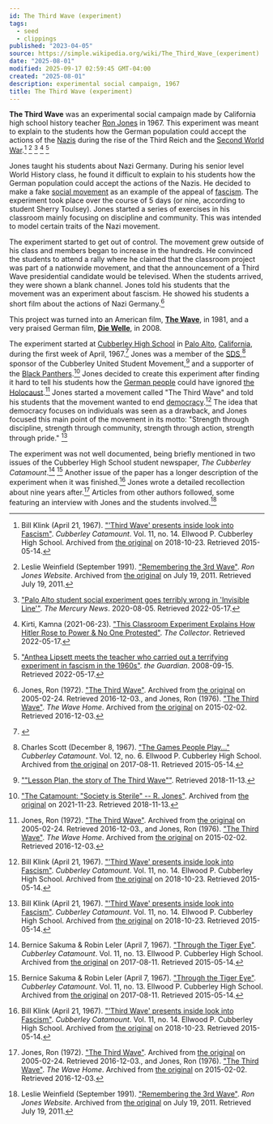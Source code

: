 ```yaml
---
id: The Third Wave (experiment)
tags:
  - seed
  - clippings
published: "2023-04-05"
source: https://simple.wikipedia.org/wiki/The_Third_Wave_(experiment)
date: "2025-08-01"
modified: 2025-09-17 02:59:45 GMT-04:00
created: "2025-08-01"
description: experimental social campaign, 1967
title: The Third Wave (experiment)
---
```


**The Third Wave** was an experimental social campaign made by California high school history teacher [Ron Jones](https://simple.wikipedia.org/wiki/Ron_Jones "Ron Jones") in 1967. This experiment was meant to explain to the students how the German population could accept the actions of the [Nazis](https://simple.wikipedia.org/wiki/Nazi_Germany "Nazi Germany") during the rise of the Third Reich and the [Second World War](https://simple.wikipedia.org/wiki/WWII "WWII").[^2] [^3] [^4] [^5] [^6]

Jones taught his students about Nazi Germany. During his senior level World History class, he found it difficult to explain to his students how the German population could accept the actions of the Nazis. He decided to make a fake [social movement](https://simple.wikipedia.org/wiki/Social_movement "Social movement") as an example of the appeal of [fascism](https://simple.wikipedia.org/wiki/Fascism "Fascism"). The experiment took place over the course of 5 days (or nine, according to student Sherry Toulsey). Jones started a series of exercises in his classroom mainly focusing on discipline and community. This was intended to model certain traits of the Nazi movement.

The experiment started to get out of control. The movement grew outside of his class and members began to increase in the hundreds. He convinced the students to attend a rally where he claimed that the classroom project was part of a nationwide movement, and that the announcement of a Third Wave presidential candidate would be televised. When the students arrived, they were shown a blank channel. Jones told his students that the movement was an experiment about fascism. He showed his students a short film about the actions of Nazi Germany.[^7]

This project was turned into an American film, **[The Wave](<https://simple.wikipedia.org/wiki/The_Wave_(1981_film)> "The Wave (1981 film)")**, in 1981, and a very praised German film, **[Die Welle](<https://simple.wikipedia.org/w/index.php?title=The_Wave_(2008_film)&action=edit&redlink=1> "The Wave (2008 film) (not yet started)")**, in 2008.

The experiment started at [Cubberley High School](https://simple.wikipedia.org/w/index.php?title=Cubberley_High_School&action=edit&redlink=1 "Cubberley High School (not yet started)") in [Palo Alto](https://simple.wikipedia.org/wiki/Palo_Alto "Palo Alto"), [California](https://simple.wikipedia.org/wiki/California "California"), during the first week of April, 1967.[^1] Jones was a member of the [SDS](https://simple.wikipedia.org/wiki/Students_for_a_Democratic_Society "Students for a Democratic Society"),[^9] sponsor of the Cubberley United Student Movement,[^10] and a supporter of the [Black Panthers](https://simple.wikipedia.org/wiki/Black_Panther_Party "Black Panther Party").[^11] Jones decided to create this experiment after finding it hard to tell his students how the [German people](https://simple.wikipedia.org/wiki/German_people "German people") could have ignored [the Holocaust](https://simple.wikipedia.org/wiki/Holocaust "Holocaust").[^7] Jones started a movement called "The Third Wave" and told his students that the movement wanted to end [democracy](https://simple.wikipedia.org/wiki/Democracy "Democracy").[^2] The idea that democracy focuses on individuals was seen as a drawback, and Jones focused this main point of the movement in its motto: "Strength through discipline, strength through community, strength through action, strength through pride." [^2]

The experiment was not well documented, being briefly mentioned in two issues of the Cubberley High School student newspaper, _The Cubberley Catamount_.[^8] [^12] Another issue of the paper has a longer description of the experiment when it was finished.[^2] Jones wrote a detailed recollection about nine years after.[^7] Articles from other authors followed, some featuring an interview with Jones and the students involved.[^3]

[^1]: [^8]

[^2]: Bill Klink (April 21, 1967). ["'Third Wave' presents inside look into Fascism"](https://web.archive.org/web/20181023094600/http://www.cubberleycatamount.com/Content/66-67/Catamount). _Cubberley Catamount_. Vol. 11, no. 14. Ellwood P. Cubberley High School. Archived from [the original](http://www.cubberleycatamount.com/Content/66-67/Catamount%20Pages/V11No14/) on 2018-10-23. Retrieved 2015-05-14.

[^3]: Leslie Weinfield (September 1991). ["Remembering the 3rd Wave"](https://web.archive.org/web/20110719004549/http://www.ronjoneswriter.com/wave.html). _Ron Jones Website_. Archived from [the original](http://www.ronjoneswriter.com/wave.html) on July 19, 2011. Retrieved July 19, 2011.

[^4]: ["Palo Alto student social experiment goes terribly wrong in 'Invisible Line'"](https://www.mercurynews.com/2020/08/05/palo-alto-student-social-experiment-goes-terribly-wrong-in-invisible-line). _The Mercury News_. 2020-08-05. Retrieved 2022-05-17.

[^5]: Kirti, Kamna (2021-06-23). ["This Classroom Experiment Explains How Hitler Rose to Power & No One Protested"](https://medium.com/the-collector/this-classroom-experiment-explains-how-hitler-rose-to-power-why-no-one-protested-e653676437). _The Collector_. Retrieved 2022-05-17.

[^6]: ["Anthea Lipsett meets the teacher who carried out a terrifying experiment in fascism in the 1960s"](https://www.theguardian.com/education/2008/sep/16/schoolsworldwide.film). _the Guardian_. 2008-09-15. Retrieved 2022-05-17.

[^7]: Jones, Ron (1972). ["The Third Wave"](https://web.archive.org/web/20050224084643/http://www.vaniercollege.qc.ca/Auxiliary/Psychology/Frank/Thirdwave.html). Archived from [the original](http://www.vaniercollege.qc.ca/Auxiliary/Psychology/Frank/Thirdwave.html) on 2005-02-24. Retrieved 2016-12-03., and Jones, Ron (1976). ["The Third Wave"](https://web.archive.org/web/20150202082041/http://www.thewavehome.com/1976_The-Third-Wave_story.htm). _The Wave Home_. Archived from [the original](http://www.thewavehome.com/1976_The-Third-Wave_story.htm) on 2015-02-02. Retrieved 2016-12-03.

[^8]: Bernice Sakuma & Robin Leler (April 7, 1967). ["Through the Tiger Eye"](https://web.archive.org/web/20170811010452/http://www.cubberleycatamount.com/Content/66-67/Catamount%20Pages/V11No13/). _Cubberley Catamount_. Vol. 11, no. 13. Ellwood P. Cubberley High School. Archived from [the original](http://www.cubberleycatamount.com/Content/66-67/Catamount%20Pages/V11No13/) on 2017-08-11. Retrieved 2015-05-14.

[^9]: Charles Scott (December 8, 1967). ["The Games People Play..."](https://web.archive.org/web/20170811010651/http://www.cubberleycatamount.com/Content/67-68/Catamount%20Pages/V12No6/) _Cubberley Catamount_. Vol. 12, no. 6. Ellwood P. Cubberley High School. Archived from [the original](http://www.cubberleycatamount.com/Content/67-68/Catamount%20Pages/V12No6/) on 2017-08-11. Retrieved 2015-05-14.

[^10]: [""Lesson Plan, the story of The Third Wave""](http://www.lessonplanmovie.com/). Retrieved 2018-11-13.

[^11]: ["The Catamount: "Society is Sterile" -- R. Jones"](https://web.archive.org/web/20211123060431/http://www.cubberleycatamount.com/Content/69-70/Catamount%20Pages/V14No10%2019700304/). Archived from [the original](http://www.cubberleycatamount.com/Content/69-70/Catamount%20Pages/V14No10%2019700304/) on 2021-11-23. Retrieved 2018-11-13.

[^12]: Bernice Sakuma & Robin Leler (April 7, 1967). ["Through the Tiger Eye"](https://web.archive.org/web/20170811010452/http://www.cubberleycatamount.com/Content/66-67/Catamount%20Pages/V11No13/). _Cubberley Catamount_. Vol. 11, no. 13. Ellwood P. Cubberley High School. Archived from [the original](http://www.cubberleycatamount.com/Content/66-67/Catamount%20Pages/V11No13/) on 2017-08-11. Retrieved 2015-05-14.
